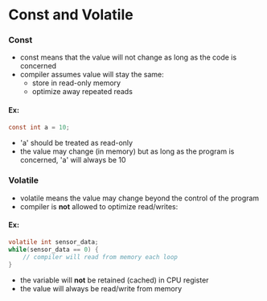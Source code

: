 
# Const and Volatile
### Const
- const means that the value will not change as long as the code is concerned
- compiler assumes value will stay the same:
	- store in read-only memory
	- optimize away repeated reads

#### Ex:

```c
const int a = 10;
```

- 'a' should be treated as read-only
- the value may change (in memory) but as long as the program is concerned, 'a' will always be 10

### Volatile
- volatile means the value may change beyond the control of the program
- compiler is **not** allowed to optimize read/writes:

#### Ex:
```c
volatile int sensor_data;
while(sensor_data == 0) {
	// compiler will read from memory each loop
}
```

- the variable will **not** be retained (cached) in CPU register
- the value will always be read/write from memory

